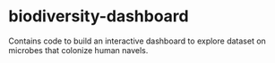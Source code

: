 # biodiversity-dashboard
Contains code to build an interactive dashboard to explore dataset on microbes that colonize human navels.
